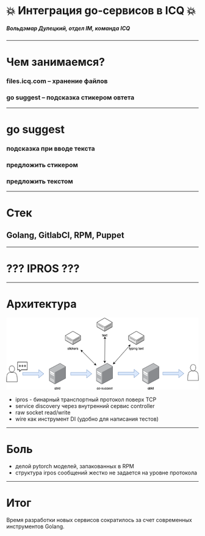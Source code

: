 # 💥 Интеграция go-сервисов в ICQ 💥

##### Вольдэмар Дулецкий, отдел IM, команда ICQ

 ----


# Чем занимаемся? 

### files.icq.com      – хранение файлов
### go suggest        – подсказка стикером овтета

---

# go suggest

### подсказка при вводе текста
### предложить  стикером
### предложить текстом

--- 

# Стек
## Golang, GitlabCI, RPM, Puppet

---

# ??? IPROS ???

---

# Архитектура

![ style="align: center"](https://github.com/r00takaspin/icq-go/raw/master/Untitled%20Diagram.png)

* ipros - бинарный транспортный протокол поверх TCP
* service discovery через внутренний сервис controller
* raw socket read/write
* wire как инструмент DI (удобно для написания тестов)
---

# Боль
* делой pytorch моделей, запакованных в RPM
* структура irpos сообщений жестко не задается на уровне протокола

---
# Итог

Время разработки новых сервисов сократилось за счет современных инструментов Golang.
